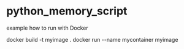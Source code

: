 # python_memory_script

example how to run with Docker

docker build -t myimage .
docker run --name mycontainer myimage
